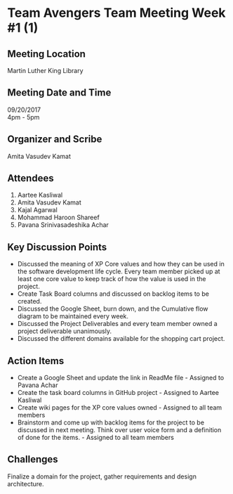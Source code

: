 # Team Avengers Team Meeting Week #1 (1)


## Meeting Location
Martin Luther King Library
  

## Meeting Date and Time
09/20/2017  
4pm - 5pm
  

## Organizer and Scribe
Amita Vasudev Kamat
  

## Attendees
1. Aartee Kasliwal
2. Amita Vasudev Kamat
3. Kajal Agarwal
4. Mohammad Haroon Shareef
5. Pavana Srinivasadeshika Achar
  

## Key Discussion Points
* Discussed the meaning of XP Core values and how they can be used in the software development life cycle. Every team member picked up at least one core value to keep track of how the value is used in the project.
* Create Task Board columns and discussed on backlog items to be created.
* Discussed the Google Sheet, burn down, and the Cumulative flow diagram to be maintained every week.
* Discussed the Project Deliverables and every team member owned a project deliverable unanimously.
* Discussed the different domains available for the shopping cart project. 
  

## Action Items
* Create a Google Sheet and update the link in ReadMe file - Assigned to Pavana Achar
* Create the task board columns in GitHub project - Assigned to Aartee Kasliwal
* Create wiki pages for the XP core values owned - Assigned to all team members
* Brainstorm and come up with backlog items for the project to be discussed in next meeting. Think over user voice form and a definition of done for the items.  - Assigned to all team members
  

## Challenges
Finalize a domain for the project, gather requirements and design architecture. 

